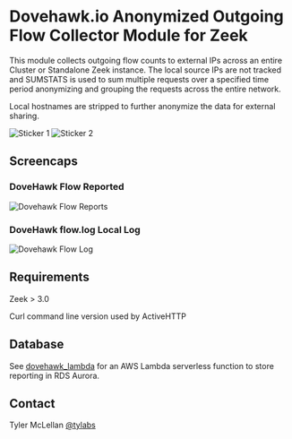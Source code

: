 # Dovehawk.io Anonymized Outgoing Flow Collector Module for Zeek

This module collects outgoing flow counts to external IPs across an entire Cluster or Standalone Zeek instance.  The local source IPs are not tracked and SUMSTATS is used to sum multiple requests over a specified time period anonymizing and grouping the requests across the entire network.

Local hostnames are stripped to further anonymize the data for external sharing.

![Sticker 1](https://dovehawk.io/images/dovehawk_sticker1.png "Sticker 1") ![Sticker 2](https://dovehawk.io/images/dovehawk_sticker2.png "Sticker 2")

## Screencaps

### DoveHawk Flow Reported

![Dovehawk Flow Reports](https://dovehawk.io/images/dovehawk_flow.png "Dovehawk Flow")


### DoveHawk flow.log Local Log

![Dovehawk Flow Log](https://dovehawk.io/images/flowlog.png "Dovehawk Flow Log")


## Requirements

Zeek > 3.0

Curl command line version used by ActiveHTTP


## Database

See [dovehawk_lambda](https://github.com/tylabs/dovehawk_lambda) for an AWS Lambda serverless function to store reporting in RDS Aurora.


## Contact

Tyler McLellan [@tylabs](https://twitter.com/tylabs)

